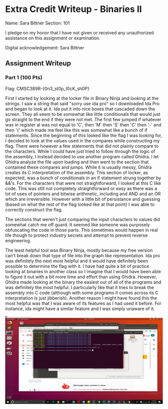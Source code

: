 # Extra Credit Writeup - Binaries II

Name: Sara Bittner
Section: 101

I pledge on my honor that I have not given or received any unauthorized
assistance on this assignment or examination.

Digital acknowledgement: Sara Bittner

## Assignment Writeup

### Part 1 (100 Pts)

Flag:  CMSC389R-{0n3_st0p_l0cK_sh0P}

First I started by looking at the locker file in Binary Ninja and looking at the strings.  I saw a string that said "sorry use ida pro" so I downloaded Ida Pro and began to look at it.  Ida put it into nice boxes that cascaded down the screen.  They all seem to be somewhat like little conditionals that would just go straight to the end if they were not met.  The first few jumped if whatever was in register al was not equal to 'C', then 'M' then 'S' then 'C' then '-' and then '{' which made me feel like this was somewhat like a bunch of if statements.  Since the beginning of this looked like the flag I was looking for, I decided to look at the values used in the compares while constructing my flag.  There were however a few statements that did not plainly compare to the characters.  While I could have just tried to follow through the logic of the assembly, I instead decided to use another program called Ghidra. I let Ghidra analyze the file upon loading and then went to the section that contained these compares and jumps.  While it is usually messy, Ghidra creates its C interpretation of the assembly.   This section of locker, as expected, was a bunch of conditionals in an if statement strung together by &&'s.  For the characters that were not straightforward, I looked at this C like code.  This was still not completely straightforward or easy as there was a lot of uses of pointers and bitwise arithmetic, including and AND and an OR which are irreversible.  However with a little bit of persistance and guessing (based on what the rest of the flag looked like at that point) I was able to correctly construct the flag.

The sections that weren't just comparing the input characters to values did somewhat catch me off guard. It seemed like someone was purposely obfuscating the code in those parts.  This sometimes would happen in real life though to protect industry secrets and attempt to prevent reverse engineering.    

The least helpful tool was Binary Ninja, mostly because my free version can't break down that type of file into the graph like representation.  Ida pro was definitely the next most helpful and it would have definitely been possible to determine the flag with it.  I have had quite a bit of practice looking at binaries in another class so I imagine that I would have been able to figure it out with a bit more time and effort than using Ghidra.   However, Ghidra made looking at the binary the easiest out of all of the programs and was definitely the most helpful.  I particularly like that it tries to break the assembly into C code (although with some programs it comes across its C interpretation is just jibberish).  Another reason I might have found this the most helpful was that I was aware of its features as I had used it before.  For instance, ida might have a similar feature and I was simply unaware of it.   





![alt text](https://github.com/chakotayka/389Rspring19/blob/master/assignments/8_Binaries_II/writeup/389R%20hw8%20screenshot.png)
